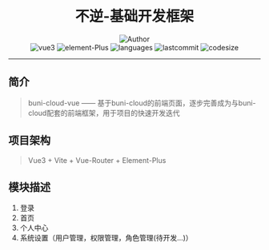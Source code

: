<h1 align="center">不逆-基础开发框架</h1>
    <p align="center">
    	<img src="https://img.shields.io/badge/Author-wznanfang-orange" alt="Author"/><br>
        <img src="https://img.shields.io/badge/vue-3" alt="vue3"/>
        <img src="https://img.shields.io/badge/element-Plus" alt="element-Plus"/>
    	<img src="https://img.shields.io/github/languages/count/wznanfang/buni-cloud-vue" alt="languages"/>
    	<img src="https://img.shields.io/github/last-commit/wznanfang/buni-cloud-vue" alt="lastcommit"/>
    	<img src ="https://img.shields.io/github/languages/code-size/wznanfang/buni-cloud-vue" alt="codesize"/>
    </p>
<hr>

## 简介
>buni-cloud-vue —— 基于buni-cloud的前端页面，逐步完善成为与buni-cloud配套的前端框架，用于项目的快速开发迭代
## 项目架构
> Vue3 + Vite + Vue-Router + Element-Plus
## 模块描述
1. 登录
2. 首页
3. 个人中心
4. 系统设置（用户管理，权限管理，角色管理(待开发...)）